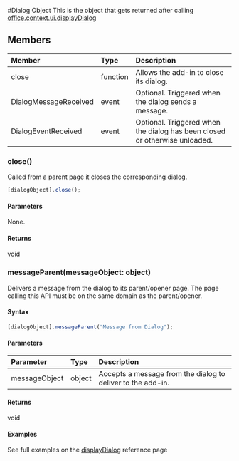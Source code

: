 #Dialog Object
This is the object that gets returned after calling [office.context.ui.displayDialog](officeui.displayDialog.md)

## Members
| Member	   | Type	|Description|
|:---------------|:--------|:----------|
|close|function|Allows the add-in to close its dialog.|
|DialogMessageReceived|event|Optional. Triggered when the dialog sends a message.|
|DialogEventReceived|event|Optional. Triggered when the dialog has been closed or otherwise unloaded.|


### close()
Called from a parent page it closes the corresponding dialog.     
```js    
[dialogObject].close();    
``` 

#### Parameters    
None. 

#### Returns    
void  


### messageParent(messageObject: object)
Delivers a message from the dialog to its parent/opener page. The page calling this API must be on the same domain as the parent/opener. 

#### Syntax
```js
[dialogObject].messageParent("Message from Dialog");
```

#### Parameters
| Parameter	   | Type	|Description|
|:---------------|:--------|:----------|
|messageObject|object|Accepts a message from the dialog to deliver to the add-in.|

#### Returns
void

#### Examples
See full examples on the [displayDialog](officeui.displayDialog.md) reference page